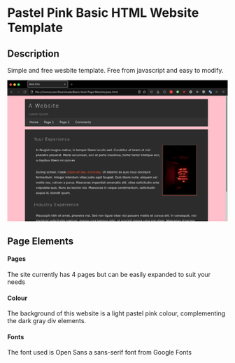# Pastel Pink Basic HTML Website Template

## Description

Simple and free wesbite template. Free from javascript and easy to modify. 

![Project Image](/screenshot1.png)

## Page Elements

#### Pages

The site currently has 4 pages but can be easily expanded to suit your needs

#### Colour

The background of this website is a light pastel pink colour, complementing the dark gray div elements. 

#### Fonts

The font used is Open Sans a sans-serif font from Google Fonts


